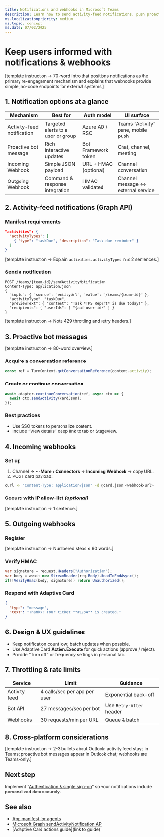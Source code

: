 ```yaml
---
title: Notifications and webhooks in Microsoft Teams  
description: Learn how to send activity-feed notifications, push proactive bot messages, and integrate incoming or outgoing webhooks to keep users informed in Microsoft Teams and across Microsoft 365.  
ms.localizationpriority: medium  
ms.topic: concept  
ms.date: 07/02/2025  
---
```

# Keep users informed with notifications & webhooks  

[template instruction → 70-word intro that positions notifications as the primary re-engagement mechanism and explains that webhooks provide simple, no-code endpoints for external systems.]

## 1. Notification options at a glance  

| Mechanism | Best for | Auth model | UI surface |  
|-----------|----------|------------|------------|  
| Activity-feed notification | Targeted alerts to a user or group | Azure AD / RSC | Teams “Activity” pane, mobile push |  
| Proactive bot message | Rich interactive updates | Bot Framework token | Chat, channel, meeting |  
| Incoming Webhook | Simple JSON payload | URL + HMAC (optional) | Channel conversation |  
| Outgoing Webhook | Command & response integration | HMAC validated | Channel message ↔ external service |  

## 2. Activity-feed notifications (Graph API)  

### Manifest requirements  

```json
"activities": {
  "activityTypes": [
    { "type": "taskDue", "description": "Task due reminder" }
  ]
}
```  

[template instruction → Explain `activities.activityTypes` in ≤ 2 sentences.]

### Send a notification  

```http
POST /teams/{team-id}/sendActivityNotification
Content-Type: application/json
{
  "topic": { "source": "entityUrl", "value": "/teams/{team-id}" },
  "activityType": "taskDue",
  "previewText": { "content": "Task *TPS Report* is due today!" },
  "recipients": { "userIds": [ "{aad-user-id}" ] }
}
```  

[template instruction → Note 429 throttling and retry headers.]

## 3. Proactive bot messages  

[template instruction → 80-word overview.]

### Acquire a conversation reference  

```ts
const ref = TurnContext.getConversationReference(context.activity);
```

### Create or continue conversation  

```ts
await adapter.continueConversation(ref, async ctx => {
  await ctx.sendActivity(cardJson);
});
```

### Best practices  

- Use SSO tokens to personalize content.  
- Include “View details” deep link to tab or Stageview.  

## 4. Incoming webhooks  

### Set up  

1. Channel → **⋯ More › Connectors** → **Incoming Webhook** → copy URL.  
2. POST card payload:  

```bash
curl -H "Content-Type: application/json" -d @card.json <webhook-url>
```  

### Secure with IP allow-list *(optional)*  

[template instruction → 1 sentence.]

## 5. Outgoing webhooks  

### Register  

[template instruction → Numbered steps ≤ 90 words.]

### Verify HMAC  

```csharp
var signature = request.Headers["Authorization"];
var body = await new StreamReader(req.Body).ReadToEndAsync();
if(!VerifyHmac(body, signature)) return Unauthorized();
```

### Respond with Adaptive Card  

```json
{
  "type": "message",
  "text": "Thanks! Your ticket **#1234** is created."
}
```

## 6. Design & UX guidelines  

- Keep notification count low; batch updates when possible.  
- Use Adaptive Card **Action.Execute** for quick actions (approve / reject).  
- Provide “Turn off” or frequency settings in personal tab.

## 7. Throttling & rate limits  

| Service | Limit | Guidance |  
|---------|-------|----------|  
| Activity feed | 4 calls/sec per app per user | Exponential back-off |  
| Bot API | 27 messages/sec per bot | Use `Retry-After` header |  
| Webhooks | 30 requests/min per URL | Queue & batch |

## 8. Cross-platform considerations  

[template instruction → 2-3 bullets about Outlook: activity feed stays in Teams; proactive bot messages appear in Outlook chat; webhooks are Teams-only.]

## Next step  

Implement “[Authentication & single sign-on](../integrate/authentication-and-sso.md)” so your notifications include personalized data securely.

## See also  

- [App manifest for agents](../build/app-manifest-for-agents.md)  
- [Microsoft Graph sendActivityNotification API](https://learn.microsoft.com/graph/api/resources/sendactivitynotification)  
- [Adaptive Card actions guide](link to guide)
